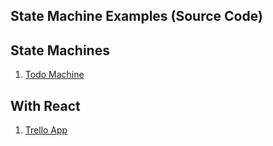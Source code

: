 ## State Machine Examples (Source Code)

## State Machines
1. [Todo Machine](https://xstate.js.org/viz/?gist=82f8b954122a0d523eefe5ed43b1609b)

## With React
1. [Trello App](https://github.com/rrjoson/XstateTrelloCard)
